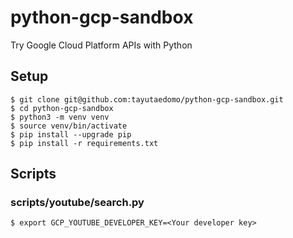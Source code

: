 # python-gcp-sandbox
Try Google Cloud Platform APIs with Python

## Setup
```
$ git clone git@github.com:tayutaedomo/python-gcp-sandbox.git
$ cd python-gcp-sandbox
$ python3 -m venv venv
$ source venv/bin/activate
$ pip install --upgrade pip
$ pip install -r requirements.txt
```

## Scripts
### scripts/youtube/search.py
```
$ export GCP_YOUTUBE_DEVELOPER_KEY=<Your developer key>
```

